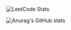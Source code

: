![LeetCode Stats](https://leetcard.jacoblin.cool/komour?theme=dark&font=Baloo%202&ext=heatmap)  

![Anurag's GitHub stats](https://github-readme-stats.vercel.app/api?username=komour&hide=stars,issues,contribs&theme=dark&count_private=true&show_icons=true)
